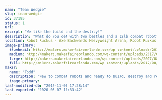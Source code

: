 ```yaml
---
name: "Team Wedgie"
slug: team-wedgie
id: 37195
status: 1
url: 
excerpt: "We like the build and the destroy!"
description: "What do you get with two beetles and a 12lb combat robot? Pieces of fun!"
location: Robot Ruckus - Axe Backwards Heavyweight Arena, Robot Ruckus - Small Arena
image-primary:
  thumbnail: http://makers.makerfaireorlando.com/wp-content/uploads/2017/08/Shiny-Wedgie-2-1-150x150.jpg
  medium: http://makers.makerfaireorlando.com/wp-content/uploads/2017/08/Shiny-Wedgie-2-1-300x201.jpg
  large: http://makers.makerfaireorlando.com/wp-content/uploads/2017/08/Shiny-Wedgie-2-1-1024x685.jpg
  full: http://makers.makerfaireorlando.com/wp-content/uploads/2017/08/Shiny-Wedgie-2-1.jpg
maker:
  name: "Todd"
  description: "New to combat robots and ready to build, destroy and repeat."
  image-primary: 
last-modified-db: "2019-11-06 17:28:14"
last-exported: "2020-05-07 10:33:42"
---
```

